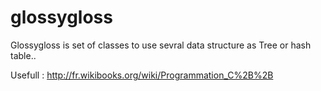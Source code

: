 glossygloss
===========

Glossygloss is set of classes to use sevral data structure as Tree or hash table..

Usefull : http://fr.wikibooks.org/wiki/Programmation_C%2B%2B
